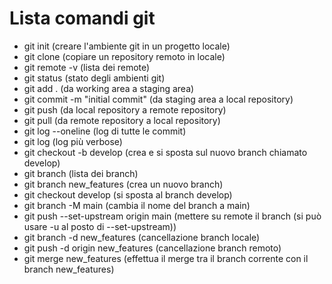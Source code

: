 # Lista comandi git

+ git init (creare l'ambiente git in un progetto locale)
+ git clone (copiare un repository remoto in locale)
+ git remote -v (lista dei remote)
+ git status (stato degli ambienti git)
+ git add . (da working area a staging area)
+ git commit -m "initial commit" (da staging area a local repository)
+ git push (da local repository a remote repository)
+ git pull (da remote repository a local repository)
+ git log --oneline (log di tutte le commit)
+ git log (log più verbose)
+ git checkout -b develop (crea e si sposta sul nuovo branch chiamato develop)
+ git branch (lista dei branch)
+ git branch new_features (crea un nuovo branch)
+ git checkout develop (si sposta al branch develop)
+ git branch -M main (cambia il nome del branch a main)
+ git push --set-upstream origin main (mettere su remote il branch (si può usare -u al posto di --set-upstream))
+ git branch -d new_features (cancellazione branch locale)
+ git push -d origin new_features (cancellazione branch remoto)
+ git merge new_features (effettua il merge tra il branch corrente con il branch new_features)
